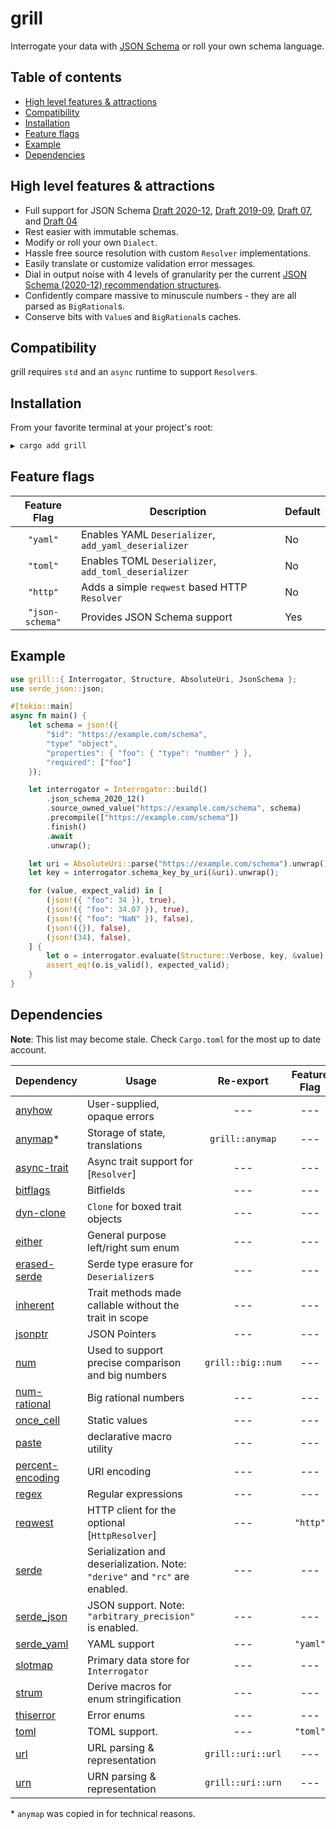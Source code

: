 # grill

Interrogate your data with [JSON Schema](https://json-schema.org/) or roll your
own schema language.

## Table of contents

-   [High level features & attractions](#high-level-features--attractions)
-   [Compatibility](#compatibility)
-   [Installation](#installation)
-   [Feature flags](#feature-flags)
-   [Example](#example)
-   [Dependencies](#dependencies)

## High level features & attractions

-   Full support for JSON Schema
    [Draft 2020-12](https://json-schema.org/specification-links#2020-12),
    [Draft 2019-09](<https://json-schema.org/specification-links#draft-2019-09-(formerly-known-as-draft-8)>),
    [Draft 07](https://json-schema.org/specification-links#draft-7), and
    [Draft 04](https://json-schema.org/specification-links#draft-4)
-   Rest easier with immutable schemas.
-   Modify or roll your own `Dialect`.
-   Hassle free source resolution with custom `Resolver` implementations.
-   Easily translate or customize validation error messages.
-   Dial in output noise with 4 levels of granularity per the current [JSON
    Schema (2020-12) recommendation
    structures](https://json-schema.org/draft/2020-12/json-schema-core#name-output-formats).
-   Confidently compare massive to minuscule numbers - they are all parsed as
    `BigRational`s.
-   Conserve bits with `Value`s and `BigRational`s caches.

## Compatibility

grill requires `std` and an `async` runtime to support `Resolver`s.

## Installation

From your favorite terminal at your project's root:

```bash
▶ cargo add grill
```

## Feature flags

|  Feature Flag   | Description                                          | Default |
| :-------------: | ---------------------------------------------------- | ------- |
|    `"yaml"`     | Enables YAML `Deserializer`, `add_yaml_deserializer` | No      |
|    `"toml"`     | Enables TOML `Deserializer`, `add_toml_deserializer` | No      |
|    `"http"`     | Adds a simple `reqwest` based HTTP `Resolver`        | No      |
| `"json-schema"` | Provides JSON Schema support                         | Yes     |

## Example

```rust
use grill::{ Interrogator, Structure, AbsoluteUri, JsonSchema };
use serde_json::json;

#[tokio::main]
async fn main() {
	let schema = json!({
		"$id": "https://example.com/schema",
		"type" "object",
		"properties": { "foo": { "type": "number" } },
		"required": ["foo"]
	});

	let interrogator = Interrogator::build()
		.json_schema_2020_12()
		.source_owned_value("https://example.com/schema", schema)
		.precompile(["https://example.com/schema"])
		.finish()
		.await
		.unwrap();

	let uri = AbsoluteUri::parse("https://example.com/schema").unwrap();
	let key = interrogator.schema_key_by_uri(&uri).unwrap();

	for (value, expect_valid) in [
		(json!({ "foo": 34 }), true),
		(json!({ "foo": 34.07 }), true),
		(json!({ "foo": "NaN" }), false),
		(json!({}), false),
		(json!(34), false),
	] {
		let o = interrogator.evaluate(Structure::Verbose, key, &value).unwrap();
		assert_eq!(o.is_valid(), expected_valid);
	}
}

```

## Dependencies

**Note**: This list may become stale. Check `Cargo.toml` for the most up to date
account.

| Dependency                                           | Usage                                                                       |     Re-export     | Feature Flag |
| :--------------------------------------------------- | --------------------------------------------------------------------------- | :---------------: | :----------: |
| [anyhow](https://docs.rs/anyhow)                     | User-supplied, opaque errors                                                |        ---        |     ---      |
| [anymap](https://docs.rs/anymap)\*                   | Storage of state, translations                                              |  `grill::anymap`  |     ---      |
| [async-trait](https://docs.rs/async-trait)           | Async trait support for [`Resolver`]                                        |        ---        |     ---      |
| [bitflags](https://docs.rs/bitflags)                 | Bitfields                                                                   |        ---        |     ---      |
| [dyn-clone](https://docs.rs/dyn-clone)               | `Clone` for boxed trait objects                                             |        ---        |     ---      |
| [either](https://docs.rs/either)                     | General purpose left/right sum enum                                         |        ---        |     ---      |
| [erased-serde](https://docs.rs/erased-serde)         | Serde type erasure for `Deserializer`s                                      |        ---        |     ---      |
| [inherent](https://docs.rs/inherent)                 | Trait methods made callable without the trait in scope                      |        ---        |     ---      |
| [jsonptr](https://docs.rs/jsonptr)                   | JSON Pointers                                                               |        ---        |     ---      |
| [num](https://docs.rs/num)                           | Used to support precise comparison and big numbers                          | `grill::big::num` |     ---      |
| [num-rational](https://docs.rs/num)                  | Big rational numbers                                                        |        ---        |     ---      |
| [once_cell](https://docs.rs/once_cell)               | Static values                                                               |        ---        |     ---      |
| [paste](https://docs.rs/paste)                       | declarative macro utility                                                   |        ---        |     ---      |
| [percent-encoding](https://docs.rs/percent-encoding) | URI encoding                                                                |        ---        |     ---      |
| [regex](https://docs.rs/regex)                       | Regular expressions                                                         |        ---        |     ---      |
| [reqwest](https://docs.rs/reqwest)                   | HTTP client for the optional [`HttpResolver`]                               |        ---        |   `"http"`   |
| [serde](https://docs.rs/serde)                       | Serialization and deserialization. Note: `"derive"` and `"rc"` are enabled. |        ---        |     ---      |
| [serde_json](https://docs.rs/serde_json)             | JSON support. Note: `"arbitrary_precision"` is enabled.                     |        ---        |     ---      |
| [serde_yaml](https://docs.rs/serde_yaml)             | YAML support                                                                |        ---        |   `"yaml"`   |
| [slotmap](https://docs.rs/slotmap)                   | Primary data store for `Interrogator`                                       |        ---        |     ---      |
| [strum](https://docs.rs/strum)                       | Derive macros for enum stringification                                      |        ---        |     ---      |
| [thiserror](https://docs.rs/thiserror)               | Error enums                                                                 |        ---        |     ---      |
| [toml](https://docs.rs/toml)                         | TOML support.                                                               |        ---        |   `"toml"`   |
| [url](https://docs.rs/url)                           | URL parsing & representation                                                | `grill::uri::url` |     ---      |
| [urn](https://docs.rs/urn)                           | URN parsing & representation                                                | `grill::uri::urn` |     ---      |

\* `anymap` was copied in for technical reasons.
